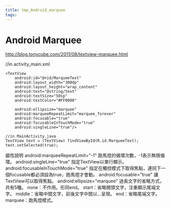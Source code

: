 ```yaml
---
title: tmp_Android_marquee
tags:
---
```

Android Marquee
===
http://blog.tonycube.com/2011/08/textview-marquee.html

//in activity_main.xml
```
<TextView
    android:id="@+id/MarqueeText"
    android:layout_width="300dp"
    android:layout_height="wrap_content"
    android:text="@string/text"
    android:textSize="50sp"
    android:textColor="#FF0000"
    
    android:ellipsize="marquee"
    android:marqueeRepeatLimit="marquee_forever"
    android:focusable="true"
    android:focusableInTouchMode="true"
    android:singleLine="true"/>
```

```
//in MainActivity.java
TextView text = (TextView) findViewById(R.id.MarqueeText);
text.setSelected(true);
```

屬性說明
android:marqueeRepeatLimit="-1"
跑馬燈的循環次數，-1表示無限循環。
android:singleLine="true"
指定TextView以單行顯示。
android:focusableInTouchMode="true"
指定在觸控模式下取得焦點，連同下一個focusable都必須設為true，跑馬燈才會動。
android:focusable="true"
讓TextView可以取得焦點。
android:ellipsize="marquee"
過長文字的省略方式，共有5種。
none：不作用。形同end。
start：省略開頭文字，注重顯示尾端文字。
middle：省略中間文字，前後文字中間以...呈現。
end：省略尾端文字。
marquee：跑馬燈模式。